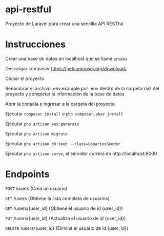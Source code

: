 # api-restful
Proyecto de Laravel para crear una sencilla API RESTful

# Instrucciones


Crear una base de datos en localhost que se llame `prueba`

Descargar composer https://getcomposer.org/download/

Clonar el proyecto

Renombrar el archivo .env.example por .env dentro de la carpeta raíz del proyecto y completar la información de la base de datos

Abrir la consola e ingresar a la carpeta del proyecto

Ejecutar `composer install` o `php composer.phar install`

Ejecutar `php artisan key:generate`

Ejecutar `php artisan migrate`

Ejecutar `php artisan db:seed --class=UsuariosSeeder`

Ejecutar `php artisan serve`, el servidor correrá en http://localhost:8000


# Endpoints

`POST` /users (Crea un usuario)

`GET` /users (Obtiene la lista completa de usuarios)

`GET` /users/{user_id} (Obtiene el usuario de id {user_id})

`PUT` /users/{user_id} (Actualiza el usuario de id {user_id})

`DELETE` /users/{user_id} (Elimina el usuario de id {user_id})


